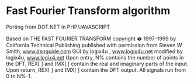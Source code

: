 # Fast Fourier Transform algorithm
Porting from DOT.NET in PHP/JAVASCRIPT

Based on THE FAST FOURIER TRANSFORM
copyright � 1997-1999 by California Technical Publishing
published with  permission from Steven W Smith, www.dspguide.com
GUI by logix4u , www.logix4u.net
modified by logix4u, www.logix4.net
Upon entry, N% contains the number of points in the DFT, REX[ ] and
IMX[ ] contain the real and imaginary parts of the input. Upon return,
REX[ ] and IMX[ ] contain the DFT output. All signals run from 0 to N%-1.
